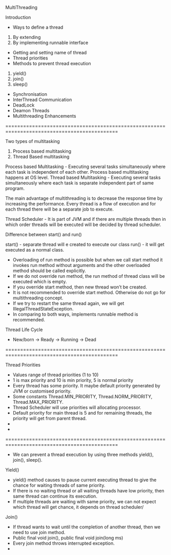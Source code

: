 MultiThreading

Introduction

- Ways to define a thread 
  
1. By extending 
2. By implementing runnable interface

- Getting and setting name of thread
- Thread priorities
- Methods to prevent thread execution
1. yield()
2. join()
3. sleep()
- Synchronisation
- InterThread Communication
- DeadLock
- Deamon Threads
- Multithreading Enhancements

============================================================================================

Two types of multitasking

1. Process based multitasking 
2. Thread Based multitasking

Process based Multitasking - Executing several tasks simultaneously where each task is independent of each other. Process based multitasking happens at OS level.
Thread based Multitasking - Executing several tasks simultaneously where each task is separate independent part of same program.
 
The main advantage of multithreading is to decrease the response time by increasing the performance.
Every thread is a flow of execution and for each thread there will be a separate job to execute.

Thread Scheduler - It is part of JVM and if there are multiple threads then in which order threads will be executed will be decided by thread scheduler.

Difference between start() and run()

start() - separate thread will e created to execute our class 
run() - it will get executed as a normal class.

- Overloading of run method is possible but when we call start method it invokes run method without arguments and the other overloaded method should be called explicitly.
- If we do not override run method, the run method of thread class will be executed which is empty.
- If you override start method, then new thread won’t be created. 
- It is not recommended to override start method. Otherwise do not go for multithreading concept.
- If we try to restart the same thread again, we will get IllegalThreadStateException.
- In comparing to both ways, implements runnable method is recommended.

Thread Life Cycle

- New/born -> Ready -> Running -> Dead

============================================================================================

Thread Priorities

- Values range of thread priorities (1 to 10)
- 1 is max priority and 10 is min priority, 5 is normal priority
- Every thread has some priority. It maybe default priority generated by JVM or customised priority.
- Some constants Thread.MIN_PRIORITY, Thread.NORM_PRIORITY, Thread.MAX_PRIORITY.
- Thread Scheduler will use priorities will allocating processor.
- Default priority for main thread is 5 and for remaining threads, the priority will get from parent thread.
- 
- 


============================================================================================

- We can prevent a thread execution by using three methods yield(), join(), sleep().

Yield()

- yield() method causes to pause current executing thread to give the chance for waiting threads of same priority.
- If there is no waiting thread or all waiting threads have low priority, then same thread can continue its execution.
- If multiple threads are waiting with same priority, we can not expect which thread will get chance, it depends on thread scheduler/


Join()

- If thread wants to wait until the completion of another thread, then we need to use join method.
- Public final void join(), public final void join(long ms)
- Every join method throws interrupted exception.
- 






















